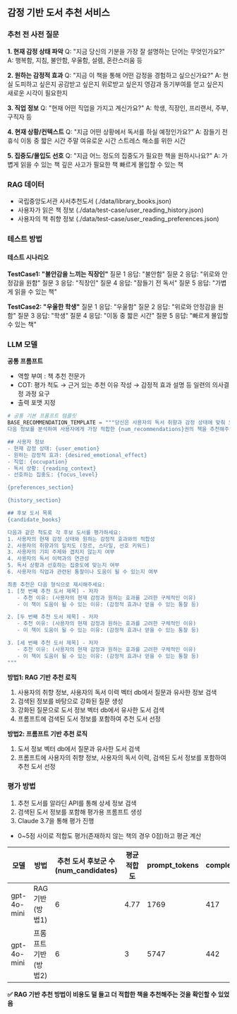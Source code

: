 ## 감정 기반 도서 추천 서비스

### 추천 전 사전 질문

**1. 현재 감정 상태 파악**
Q: "지금 당신의 기분을 가장 잘 설명하는 단어는 무엇인가요?"
A: 행복함, 지침, 불안함, 우울함, 설렘, 혼란스러움 등

**2. 원하는 감정적 효과**
Q: "지금 이 책을 통해 어떤 감정을 경험하고 싶으신가요?"
A: 현실 도피하고 싶은지
공감받고 싶은지
위로받고 싶은지
영감과 동기부여를 얻고 싶은지
새로운 시각이 필요한지

**3. 직업 정보**
Q: "현재 어떤 직업을 가지고 계신가요?"
A: 학생, 직장인, 프리랜서, 주부, 구직자 등

**4. 현재 상황/컨텍스트**
Q: "지금 어떤 상황에서 독서를 하실 예정인가요?"
A: 잠들기 전 휴식
이동 중 짧은 시간
주말 여유로운 시간
스트레스 해소를 위한 시간

**5. 집중도/몰입도 선호**
Q: "지금 어느 정도의 집중도가 필요한 책을 원하시나요?"
A: 가볍게 읽을 수 있는 책
깊은 사고가 필요한 책
빠르게 몰입할 수 있는 책

### RAG 데이터

- 국립중앙도서관 사서추천도서 (./data/library_books.json)
- 사용자가 읽은 책 정보 (./data/test-case/user_reading_history.json)
- 사용자의 책 취향 정보 (./data/test-case/user_reading_preferences.json)

### 테스트 방법

#### 테스트 시나리오

**TestCase1: "불안감을 느끼는 직장인"**
질문 1 응답: "불안함"
질문 2 응답: "위로와 안정감을 원함"
질문 3 응답: "직장인"
질문 4 응답: "잠들기 전 독서"
질문 5 응답: "가볍게 읽을 수 있는 책"

**TestCase2: "우울한 학생"**
질문 1 응답: "우울함"
질문 2 응답: "위로와 안정감을 원함"
질문 3 응답: "학생"
질문 4 응답: "이동 중 짧은 시간"
질문 5 응답: "빠르게 몰입할 수 있는 책"

### LLM 모델

**공통 프롬프트**

- 역할 부여 : 책 추천 전문가
- COT: 평가 척도 → 근거 있는 추천 이유 작성 → 감정적 효과 설명 등 일련의 의사결정 과정 요구
- 출력 포맷 지정

```python
# 공통 기본 프롬프트 템플릿
BASE_RECOMMENDATION_TEMPLATE = """당신은 사용자의 독서 취향과 감정 상태에 맞춰 도서를 추천하는 전문가입니다.
다음 정보를 분석하여 사용자에게 가장 적합한 {num_recommendations}권의 책을 추천해주세요.

## 사용자 정보
- 현재 감정 상태: {user_emotion}
- 원하는 감정적 효과: {desired_emotional_effect}
- 직업: {occupation}
- 독서 상황: {reading_context}
- 선호하는 집중도: {focus_level}

{preferences_section}

{history_section}

## 후보 도서 목록
{candidate_books}

다음과 같은 척도로 각 후보 도서를 평가하세요:
1. 사용자의 현재 감정 상태와 원하는 감정적 효과와의 적합성
2. 사용자의 취향과의 일치도 (장르, 스타일, 선호 키워드)
3. 사용자의 기피 주제와 겹치지 않는지 여부
4. 사용자의 독서 이력과의 연관성
5. 독서 상황과 선호하는 집중도에 맞는지 여부
6. 사용자의 직업과 관련된 통찰이나 도움이 될 수 있는지 여부

최종 추천은 다음 형식으로 제시해주세요:
1. [첫 번째 추천 도서 제목] - 저자
   - 추천 이유: (사용자의 현재 감정과 원하는 효과를 고려한 구체적인 이유)
   - 이 책이 도움이 될 수 있는 이유: (감정적 효과나 얻을 수 있는 통찰 등)

2. [두 번째 추천 도서 제목] - 저자
   - 추천 이유: (사용자의 현재 감정과 원하는 효과를 고려한 구체적인 이유)
   - 이 책이 도움이 될 수 있는 이유: (감정적 효과나 얻을 수 있는 통찰 등)

3. [세 번째 추천 도서 제목] - 저자
   - 추천 이유: (사용자의 현재 감정과 원하는 효과를 고려한 구체적인 이유)
   - 이 책이 도움이 될 수 있는 이유: (감정적 효과나 얻을 수 있는 통찰 등)
"""
```

**방법1: RAG 기반 추천 로직**

1. 사용자의 취향 정보, 사용자의 독서 이력 벡터 db에서 질문과 유사한 정보 검색
2. 검색된 정보를 바탕으로 강화된 질문 생성
3. 강화된 질문으로 도서 정보 벡터 db에서 유사한 도서 검색
4. 프롬프트에 검색된 도서 정보를 포함하여 추천 도서 선정

**방법2: 프롬프트 기반 추천 로직**

1. 도서 정보 벡터 db에서 질문과 유사한 도서 검색
2. 프롬프트에 사용자의 취향 정보, 사용자의 독서 이력, 검색된 도서 정보를 포함하여 추천 도서 선정

### 평가 방법

1. 추천 도서를 알라딘 API를 통해 상세 정보 검색
2. 검색된 도서 정보를 포함해 평가용 프롬프트 생성
3. Claude 3.7을 통해 평가 진행

- 0~5점 사이로 적합도 평가(존재하지 않는 책의 경우 0점)하고 평균 계산

| 모델        | 방법                 | 추천 도서 후보군 수(num_candidates) | 평균 적합도 | prompt_tokens | completion_tokens | total_cost   |
| ----------- | -------------------- | ----------------------------------- | ----------- | ------------- | ----------------- | ------------ |
| gpt-4o-mini | RAG 기반(방법1)      | 6                                   | 4.77        | 1769          | 417               | 0.0005155499 |
| gpt-4o-mini | 프롬프트 기반(방법2) | 6                                   | 3           | 5747          | 442               | 0.00112725   |

**✅ RAG 기반 추천 방법이 비용도 덜 들고 더 적합한 책을 추천해주는 것을 확인할 수 있었음**
